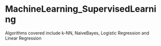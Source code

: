 # MachineLearning_SupervisedLearning
Algorithms covered include k-NN, NaiveBayes, Logistic Regression and Linear Regression
